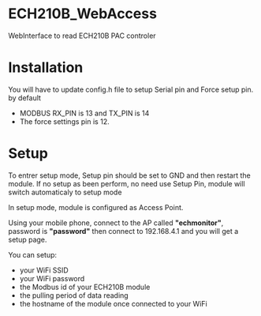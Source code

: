# ECH210B_WebAccess
WebInterface to read ECH210B PAC controler

# Installation
You will have to update config.h file to setup Serial pin and Force setup pin.
by default 
  * MODBUS RX_PIN is 13 and TX_PIN is 14
  * The force settings pin is 12.

# Setup
To entrer setup mode, Setup pin should be set to GND and then restart the module.
If no setup as been perform, no need use Setup Pin, module will switch automaticaly to setup mode

In setup mode, module is configured as Access Point.

Using your mobile phone, connect to the AP called **"echmonitor"**, password is **"password"**
then connect to 192.168.4.1 and you will get a setup page.

You can setup:
* your WiFi SSID
* your WiFi password
* the Modbus id of your ECH210B module
* the pulling period of data reading
* the hostname of the module once connected to your WiFi
